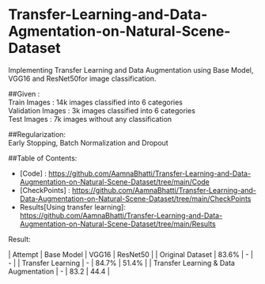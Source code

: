 # Transfer-Learning-and-Data-Agmentation-on-Natural-Scene-Dataset
Implementing Transfer Learning and Data Augmentation using Base Model, VGG16 and ResNet50for image classification.<br>

##Given :<br>
Train Images : 14k images classified into 6 categories <br>
Validation Images : 3k images classified into 6 categories <br>
Test Images : 7k images without any classification <br>

##Regularization:<br>
Early Stopping, Batch Normalization and Dropout<br>

##Table of Contents:<br>
* [Code] : https://github.com/AamnaBhatti/Transfer-Learning-and-Data-Augmentation-on-Natural-Scene-Dataset/tree/main/Code
* [CheckPoints] : https://github.com/AamnaBhatti/Transfer-Learning-and-Data-Augmentation-on-Natural-Scene-Dataset/tree/main/CheckPoints
* Results[Using transfer learning]: https://github.com/AamnaBhatti/Transfer-Learning-and-Data-Augmentation-on-Natural-Scene-Dataset/tree/main/Results


Result:

| Attempt | Base Model | VGG16 | ResNet50 |
| Original Dataset |  83.6% | - | - |
| Transfer Learning  |  - | 84.7% | 51.4% |
| Transfer Learning & Data Augmentation |  - | 83.2 | 44.4 |
